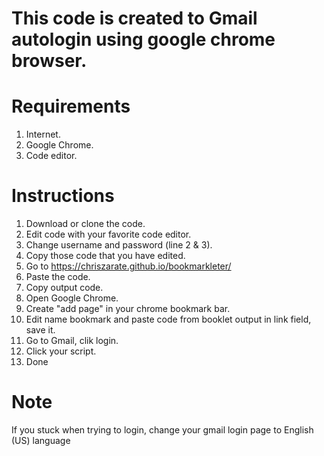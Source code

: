 # This code is created to Gmail autologin using google chrome browser.


# Requirements

1. Internet.
2. Google Chrome.
3. Code editor.


# Instructions

1. Download or clone the code.
2. Edit code with your favorite code editor.
3. Change username and password (line 2 & 3).
4. Copy those code that you have edited.
5. Go to https://chriszarate.github.io/bookmarkleter/
6. Paste the code.
7. Copy output code.
8. Open Google Chrome.
9. Create "add page" in your chrome bookmark bar.
10. Edit name bookmark and paste code from booklet output in link field, save it.
11. Go to Gmail, clik login.
12. Click your script.
13. Done

# Note
If you stuck when trying to login, change your gmail login page to English (US) language
